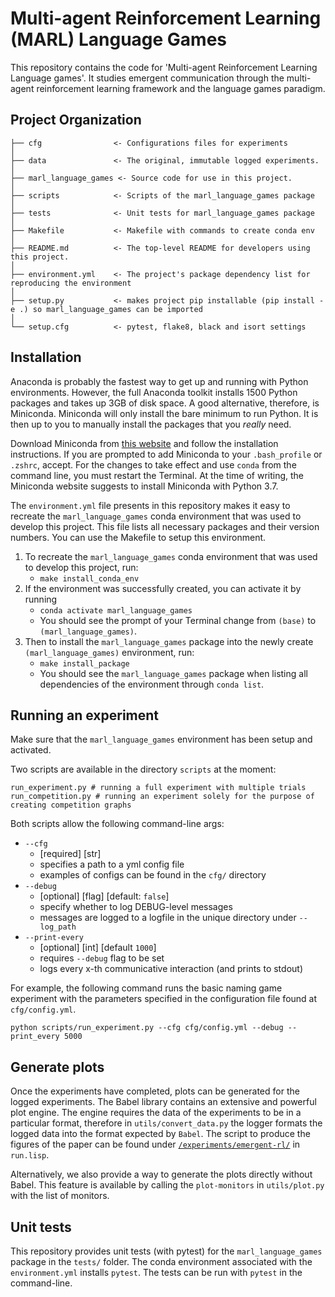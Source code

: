# Multi-agent Reinforcement Learning (MARL) Language Games

This repository contains the code for 'Multi-agent Reinforcement Learning Language games'. It studies emergent communication through the multi-agent reinforcement learning framework and the language games paradigm.

## Project Organization

    ├── cfg                <- Configurations files for experiments
    │
    ├── data               <- The original, immutable logged experiments.
    │
    ├── marl_language_games <- Source code for use in this project.
    │
    ├── scripts            <- Scripts of the marl_language_games package
    │
    ├── tests              <- Unit tests for marl_language_games package
    │
    ├── Makefile           <- Makefile with commands to create conda env
    │
    ├── README.md          <- The top-level README for developers using this project.
    │
    ├── environment.yml    <- The project's package dependency list for reproducing the environment
    │
    ├── setup.py           <- makes project pip installable (pip install -e .) so marl_language_games can be imported
    │
    └── setup.cfg          <- pytest, flake8, black and isort settings

## Installation

Anaconda is probably the fastest way to get up and running with Python environments. However, the full Anaconda toolkit installs 1500 Python packages and takes up 3GB of disk space. A good alternative, therefore, is Miniconda. Miniconda will only install the bare minimum to run Python. It is then up to you to manually install the packages that you _really_ need.

Download Miniconda from [this website](https://docs.conda.io/en/latest/miniconda.html) and follow the installation instructions. If you are prompted to add Miniconda to your `.bash_profile` or `.zshrc`, accept. For the changes to take effect and use `conda` from the command line, you must restart the Terminal. At the time of writing, the Miniconda website suggests to install Miniconda with Python 3.7.

The `environment.yml` file presents in this repository makes it easy to recreate the `marl_language_games` conda environment that was used to develop this project. This file lists all necessary packages and their version numbers. You can use the Makefile to setup this environment.

1. To recreate the `marl_language_games` conda environment that was used to develop this project, run:
   - `make install_conda_env`
2. If the environment was successfully created, you can activate it by running
   - `conda activate marl_language_games`
   - You should see the prompt of your Terminal change from `(base)` to `(marl_language_games)`.
3. Then to install the `marl_language_games` package into the newly create `(marl_language_games)` environment, run:
   - `make install_package`
   - You should see the `marl_language_games` package when listing all dependencies of the environment through `conda list`.

## Running an experiment

Make sure that the `marl_language_games` environment has been setup and activated.

Two scripts are available in the directory `scripts` at the moment:

```
run_experiment.py # running a full experiment with multiple trials
run_competition.py # running an experiment solely for the purpose of creating competition graphs
```

Both scripts allow the following command-line args:

- `--cfg`
  - [required] [str]
  - specifies a path to a yml config file
  - examples of configs can be found in the `cfg/` directory
- `--debug`
  - [optional] [flag] [default: `false`]
  - specify whether to log DEBUG-level messages
  - messages are logged to a logfile in the unique directory under `--log_path`
- `--print-every`
  - [optional] [int] [default `1000`]
  - requires `--debug` flag to be set
  - logs every x-th communicative interaction (and prints to stdout)

For example, the following command runs the basic naming game experiment with the parameters specified in the configuration file found at `cfg/config.yml`.

```
python scripts/run_experiment.py --cfg cfg/config.yml --debug --print_every 5000
```

## Generate plots

Once the experiments have completed, plots can be generated for the logged experiments. The Babel library contains an extensive and powerful plot engine. The engine requires the data of the experiments to be in a particular format, therefore in `utils/convert_data.py` the logger formats the logged data into the format expected by `Babel`. The script to produce the figures of the paper can be found under [`/experiments/emergent-rl/`](https://gitlab.ai.vub.ac.be/ehai/ehai-babel/-/blob/master/experiments/emergent-rl/) in `run.lisp`.

Alternatively, we also provide a way to generate the plots directly without Babel. This feature is available by calling the `plot-monitors` in `utils/plot.py` with the list of monitors.

## Unit tests

This repository provides unit tests (with pytest) for the `marl_language_games` package in the `tests/` folder. The conda environment associated with the `environment.yml` installs `pytest`. The tests can be run with `pytest` in the command-line.
